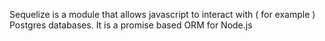 Sequelize is a module that allows javascript to interact with ( for example ) Postgres databases.
It is a promise based ORM for Node.js
